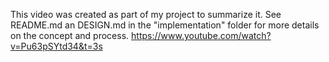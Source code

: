 This video was created as part of my project to summarize it. See README.md an DESIGN.md in the "implementation" folder for more details on the concept and process.
https://www.youtube.com/watch?v=Pu63pSYtd34&t=3s
